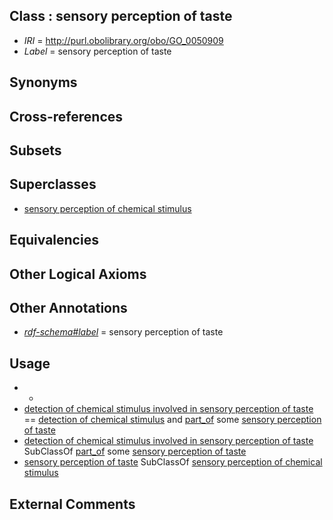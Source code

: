 
## Class : sensory perception of taste

 * *IRI* = http://purl.obolibrary.org/obo/GO_0050909
 * *Label* = sensory perception of taste

## Synonyms


## Cross-references


## Subsets


## Superclasses

 * [sensory perception of chemical stimulus](../../GO/06/GO_0007606.md)

## Equivalencies


## Other Logical Axioms


## Other Annotations

 * *[rdf-schema#label](../../el/rdf-schema#label.md)* = sensory perception of taste

## Usage

 * -
 * [detection of chemical stimulus involved in sensory perception of taste](../../GO/12/GO_0050912.md) == [detection of chemical stimulus](../../GO/93/GO_0009593.md) and [part_of](../../BFO/50/BFO_0000050.md) some [sensory perception of taste](../../GO/09/GO_0050909.md)
 * [detection of chemical stimulus involved in sensory perception of taste](../../GO/12/GO_0050912.md) SubClassOf [part_of](../../BFO/50/BFO_0000050.md) some [sensory perception of taste](../../GO/09/GO_0050909.md)
 * [sensory perception of taste](../../GO/09/GO_0050909.md) SubClassOf [sensory perception of chemical stimulus](../../GO/06/GO_0007606.md)

## External Comments

